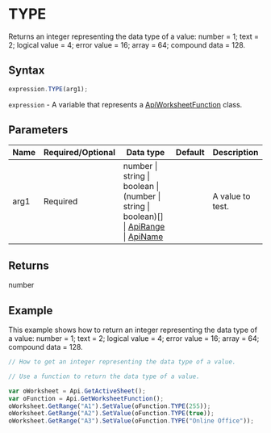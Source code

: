 # TYPE

Returns an integer representing the data type of a value: number = 1; text = 2; logical value = 4; error value = 16; array = 64; compound data = 128.

## Syntax

```javascript
expression.TYPE(arg1);
```

`expression` - A variable that represents a [ApiWorksheetFunction](../ApiWorksheetFunction.md) class.

## Parameters

| **Name** | **Required/Optional** | **Data type** | **Default** | **Description** |
| ------------- | ------------- | ------------- | ------------- | ------------- |
| arg1 | Required | number \| string \| boolean \| (number \| string \| boolean)[] \| [ApiRange](../../ApiRange/ApiRange.md) \| [ApiName](../../ApiName/ApiName.md) |  | A value to test. |

## Returns

number

## Example

This example shows how to return an integer representing the data type of a value: number = 1; text = 2; logical value = 4; error value = 16; array = 64; compound data = 128.

```javascript editor-xlsx
// How to get an integer representing the data type of a value.

// Use a function to return the data type of a value.

var oWorksheet = Api.GetActiveSheet();
var oFunction = Api.GetWorksheetFunction();
oWorksheet.GetRange("A1").SetValue(oFunction.TYPE(255));
oWorksheet.GetRange("A2").SetValue(oFunction.TYPE(true));
oWorksheet.GetRange("A3").SetValue(oFunction.TYPE("Online Office"));
```
